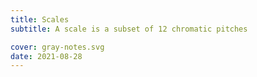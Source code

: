 ```yaml
---
title: Scales
subtitle: A scale is a subset of 12 chromatic pitches

cover: gray-notes.svg
date: 2021-08-28
---
```

